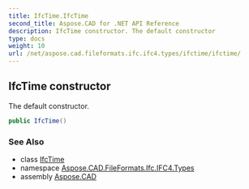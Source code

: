 ```yaml
---
title: IfcTime.IfcTime
second_title: Aspose.CAD for .NET API Reference
description: IfcTime constructor. The default constructor
type: docs
weight: 10
url: /net/aspose.cad.fileformats.ifc.ifc4.types/ifctime/ifctime/
---
```

## IfcTime constructor

The default constructor.

```csharp
public IfcTime()
```

### See Also

* class [IfcTime](../)
* namespace [Aspose.CAD.FileFormats.Ifc.IFC4.Types](../../ifctime/)
* assembly [Aspose.CAD](../../../)


